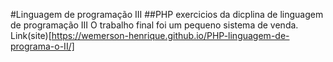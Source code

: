 #Linguagem de programação III
##PHP
 exercicios da dicplina de linguagem de programação III
 O trabalho final foi um pequeno sistema de venda.
 Link(site)[https://wemerson-henrique.github.io/PHP-linguagem-de-programa-o-II/]

